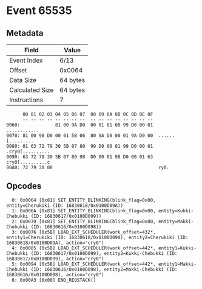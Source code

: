 # Event 65535

## Metadata

| Field           | Value    |
|-----------------|----------|
| Event Index     | 6/13     |
| Offset          | 0x0064   |
| Data Size       | 64 bytes |
| Calculated Size | 64 bytes |
| Instructions    | 7        |

```
      00 01 02 03 04 05 06 07  08 09 0A 0B 0C 0D 0E 0F
      -- -- -- -- -- -- -- --  -- -- -- -- -- -- -- --
0060:             81 00 9A D0  00 01 81 00 99 D0 00 01      ............
0070: 81 00 98 D0 00 01 5B 06  80 9A D0 00 01 9A D0 00  ......[.........
0080: 01 63 72 79 30 5B 07 80  99 D0 00 01 99 D0 00 01  .cry0[..........
0090: 63 72 79 30 5B 07 80 98  D0 00 01 98 D0 00 01 63  cry0[..........c
00A0: 72 79 30 00                                       ry0.            
```

## Opcodes

```
  0: 0x0064 [0x81] SET_ENTITY_BLINKING(blink_flag=0x00, entity=Cherukiki (ID: 16830618/0x0100D09A))
  1: 0x006A [0x81] SET_ENTITY_BLINKING(blink_flag=0x00, entity=Kukki-Chebukki (ID: 16830617/0x0100D099))
  2: 0x0070 [0x81] SET_ENTITY_BLINKING(blink_flag=0x00, entity=Makki-Chebukki (ID: 16830616/0x0100D098))
  3: 0x0076 [0x5B] LOAD_EXT_SCHEDULER(work_offset=432*, entity1=Cherukiki (ID: 16830618/0x0100D09A), entity2=Cherukiki (ID: 16830618/0x0100D09A), action="cry0")
  4: 0x0085 [0x5B] LOAD_EXT_SCHEDULER(work_offset=442*, entity1=Kukki-Chebukki (ID: 16830617/0x0100D099), entity2=Kukki-Chebukki (ID: 16830617/0x0100D099), action="cry0")
  5: 0x0094 [0x5B] LOAD_EXT_SCHEDULER(work_offset=442*, entity1=Makki-Chebukki (ID: 16830616/0x0100D098), entity2=Makki-Chebukki (ID: 16830616/0x0100D098), action="cry0")
  6: 0x00A3 [0x00] END_REQSTACK()
```
